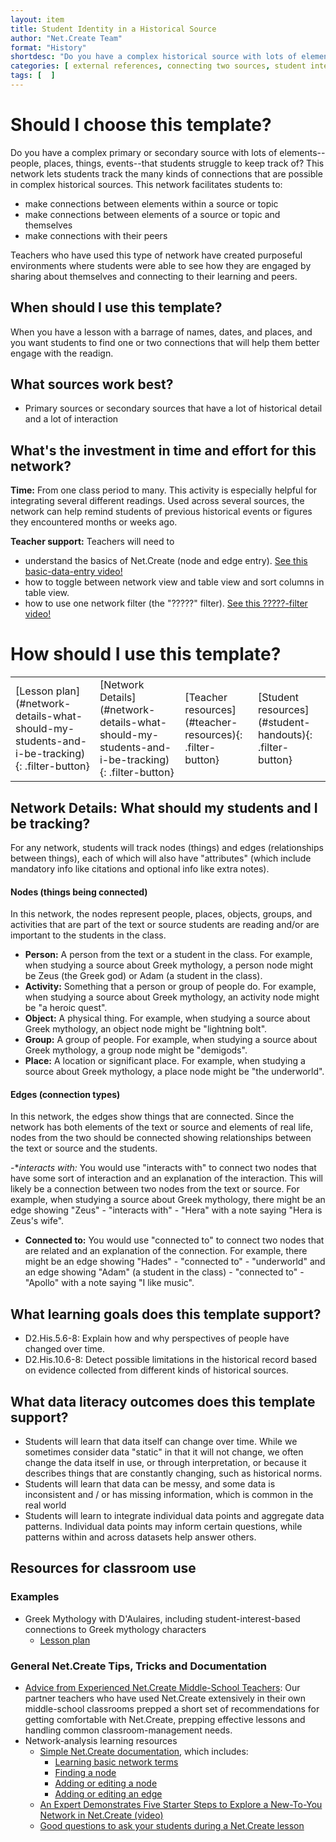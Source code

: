 ```yaml
---
layout: item
title: Student Identity in a Historical Source
author: "Net.Create Team"
format: "History"
shortdesc: "Do you have a complex historical source with lots of elements--people, places, things, events--that students struggle to keep track of?"
categories: [ external references, connecting two sources, student interests, text-to-text, text-to-self ]
tags: [  ]
---
```


# Should I choose this template?

Do you have a complex primary or secondary source with lots of elements--people, places, things, events--that students struggle to keep track of? This network lets students track the many kinds of connections that are possible in complex historical sources. This network facilitates students to: 
- make connections between elements within a source or topic
- make connections between elements of a source or topic and themselves
- make connections with their peers

Teachers who have used this type of network have created purposeful environments where students were able to see how they are engaged by sharing about themselves and connecting to their learning and peers. 

## When should I use this template?

When you have a lesson with a barrage of names, dates, and places, and you want students to find one or two connections that will help them better engage with the readign.

## What sources work best?

- Primary sources or secondary sources that have a lot of historical detail and a lot of interaction

## What's the investment in time and effort for this network?

**Time:** From one class period to many. This activity is especially helpful for integrating several different readings. Used across several sources, the network can help remind students of previous historical events or figures they encountered months or weeks ago.

**Teacher support:** Teachers will need to
- understand the basics of Net.Create (node and edge entry). [See this basic-data-entry video!](https://netcreate.org)
- how to toggle between network view and table view and sort columns in table view.
- how to use one network filter (the "?????" filter). [See this ?????-filter video!](https://netcreate.org)

# How should I use this template?

<table>
<tr>
<td markdown=1>[Lesson plan](#network-details-what-should-my-students-and-i-be-tracking){: .filter-button}
</td>
<td markdown=1>[Network Details](#network-details-what-should-my-students-and-i-be-tracking){: .filter-button}
</td>
<td markdown=1>[Teacher resources](#teacher-resources){: .filter-button}
</td>
<td markdown=1>[Student resources](#student-handouts){: .filter-button}
</td>
</tr>
</table>

## Network Details: What should my students and I be tracking?

For any network, students will track nodes (things) and edges (relationships between things), each of which will also have "attributes" (which include mandatory info like citations and optional info like extra notes).

#### Nodes (things being connected)

In this network, the nodes represent people, places, objects, groups, and activities that are part of the text or source students are reading and/or are important to the students in the class. 

- **Person:** A person from the text or a student in the class. For example, when studying a source about Greek mythology, a person node might be Zeus (the Greek god) or Adam (a student in the class). 
- **Activity:** Something that a person or group of people do. For example, when studying a source about Greek mythology, an activity node might be "a heroic quest".
- **Object:** A physical thing. For example, when studying a source about Greek mythology, an object node might be "lightning bolt". 
- **Group:** A group of people. For example, when studying a source about Greek mythology, a group node might be "demigods". 
- **Place:** A location or significant place. For example, when studying a source about Greek mythology, a place node might be "the underworld". 

#### Edges (connection types)

In this network, the edges show things that are connected. Since the network has both elements of the text or source and elements of real life, nodes from the two should be connected showing relationships between the text or source and the students.

-**interacts with:* You would use "interacts with" to connect two nodes that have some sort of interaction and an explanation of the interaction. This will likely be a connection between two nodes from the text or source.  For example, when studying a source about Greek mythology, there might be an edge showing "Zeus" - "interacts with" - "Hera" with a note saying "Hera is Zeus's wife".

- **Connected to:** You would use "connected to" to connect two nodes that are related and an explanation of the connection. For example, there might be an edge showing "Hades" - "connected to" - "underworld" and an edge showing "Adam" (a student in the class) - "connected to" - "Apollo" with a note saying "I like music". 

## What learning goals does this template support?

- D2.His.5.6-8: Explain how and why perspectives of people have changed over time.
- D2.His.10.6-8: Detect possible limitations in the historical record based on evidence collected from different kinds of historical sources.

## What data literacy outcomes does this template support?

- Students will learn that data itself can change over time. While we sometimes consider data "static" in that it will not change, we often change the data itself in use, or through interpretation, or because it describes things that are constantly changing, such as historical norms.
- Students will learn that data can be messy, and some data is inconsistent and / or has missing information, which is common in the real world
- Students will learn to integrate individual data points and aggregate data patterns. Individual data points may inform certain questions, while patterns within and across datasets help answer others.

## Resources for classroom use

### Examples

- Greek Mythology with D'Aulaires, including student-interest-based connections to Greek mythology characters
	- [Lesson plan]({{site.urlresources}}/StudentToHistory_GreekMythology_LessonPlan.docx)

### General Net.Create Tips, Tricks and Documentation
- [Advice from Experienced Net.Create Middle-School Teachers]({{site.urlresources}}/Classroom_Management_TIps.pptx): Our partner teachers who have used Net.Create extensively in their own middle-school classrooms prepped a short set of recommendations for getting comfortable with Net.Create, prepping effective lessons and handling common classroom-management needs.
- Network-analysis learning resources
	- [Simple Net.Create documentation](https://netcreate.org/netcreate-userdocs/), which includes:
		- [Learning basic network terms](https://netcreate.org/netcreate-userdocs/docs/UserGuide/vocab/vocab.html)
		- [Finding a node](https://netcreate.org/netcreate-userdocs/docs/UserGuide/NodeSearch/nodeSearch.html)
		- [Adding or editing a node](https://netcreate.org/netcreate-userdocs/docs/UserGuide/nodeCreate/nodeCreate.html)
		- [Adding or editing an edge](https://netcreate.org/netcreate-userdocs/docs/UserGuide/edgeCreate/edgeCreate.html)
	- [An Expert Demonstrates Five Starter Steps to Explore a New-To-You Network in Net.Create (video)](https://youtu.be/au0A8By_tdE)
	- [Good questions to ask your students during a Net.Create lesson]({{site.urlresources}}/Good_Disciplinary-Data-Literacy_Questions_To_Ask.pptx)
